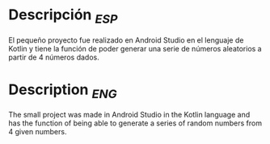 # Descripción **_<sub>ESP</sub>_**
El pequeño proyecto fue realizado en Android Studio en el lenguaje de Kotlin y tiene la función de poder generar una serie de números aleatorios a partir de 4 números dados.

# Description **_<sub>ENG</sub>_**
The small project was made in Android Studio in the Kotlin language and has the function of being able to generate a series of random numbers from 4 given numbers.
